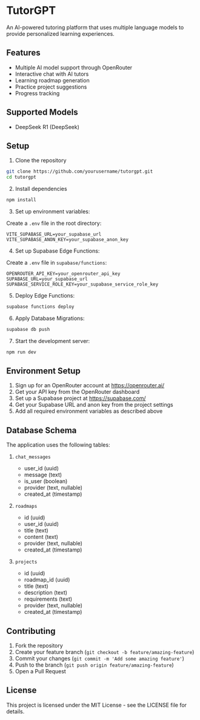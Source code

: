 # TutorGPT

An AI-powered tutoring platform that uses multiple language models to provide personalized learning experiences.

## Features

- Multiple AI model support through OpenRouter
- Interactive chat with AI tutors
- Learning roadmap generation
- Practice project suggestions
- Progress tracking

## Supported Models

- DeepSeek R1 (DeepSeek)

## Setup

1. Clone the repository
```bash
git clone https://github.com/yourusername/tutorgpt.git
cd tutorgpt
```

2. Install dependencies
```bash
npm install
```

3. Set up environment variables:

Create a `.env` file in the root directory:
```
VITE_SUPABASE_URL=your_supabase_url
VITE_SUPABASE_ANON_KEY=your_supabase_anon_key
```

4. Set up Supabase Edge Functions:

Create a `.env` file in `supabase/functions`:
```
OPENROUTER_API_KEY=your_openrouter_api_key
SUPABASE_URL=your_supabase_url
SUPABASE_SERVICE_ROLE_KEY=your_supabase_service_role_key
```

5. Deploy Edge Functions:
```bash
supabase functions deploy
```

6. Apply Database Migrations:
```bash
supabase db push
```

7. Start the development server:
```bash
npm run dev
```

## Environment Setup

1. Sign up for an OpenRouter account at https://openrouter.ai/
2. Get your API key from the OpenRouter dashboard
3. Set up a Supabase project at https://supabase.com/
4. Get your Supabase URL and anon key from the project settings
5. Add all required environment variables as described above

## Database Schema

The application uses the following tables:

1. `chat_messages`
   - user_id (uuid)
   - message (text)
   - is_user (boolean)
   - provider (text, nullable)
   - created_at (timestamp)

2. `roadmaps`
   - id (uuid)
   - user_id (uuid)
   - title (text)
   - content (text)
   - provider (text, nullable)
   - created_at (timestamp)

3. `projects`
   - id (uuid)
   - roadmap_id (uuid)
   - title (text)
   - description (text)
   - requirements (text)
   - provider (text, nullable)
   - created_at (timestamp)

## Contributing

1. Fork the repository
2. Create your feature branch (`git checkout -b feature/amazing-feature`)
3. Commit your changes (`git commit -m 'Add some amazing feature'`)
4. Push to the branch (`git push origin feature/amazing-feature`)
5. Open a Pull Request

## License

This project is licensed under the MIT License - see the LICENSE file for details.
